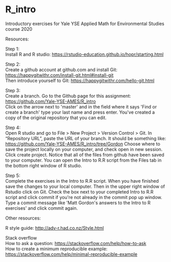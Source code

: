 # R_intro

Introductory exercises for Yale YSE Applied Math for Environmental Studies course 2020

Resources:

Step 1:\
Install R and R studio:
https://rstudio-education.github.io/hopr/starting.html

Step 2:\
Create a github account at github.com and install Git: https://happygitwithr.com/install-git.html#install-git \
Then introduce yourself to Git: https://happygitwithr.com/hello-git.html

Step 3:\
Create a branch. Go to the Github page for this assignment: https://github.com/Yale-YSE-AMES/R_intro \
Click on the arrow next to 'master' and in the field where it says 'Find or create a branch' type your last name and press enter. You've created a copy of the original repository that you can edit. 

Step 4:\
Open R studio and go to File > New Project > Version Control > Git. In “Repository URL”, paste the URL of your branch. It should be something like: https://github.com/Yale-YSE-AMES/R_intro/tree/Gordon
Choose where to save the project locally on your computer, and check open in new session. Click create project.
Notice that all of the files from github have been saved to your computer. You can open the Intro to R.R script from the Files tab in the bottom right window of R studio.

Step 5:\
Complete the exercises in the Intro to R.R script. When you have finished save the changes to your local computer. Then in the upper right window of Rstudio click on Git. Check the box next to your completed Intro to R.R script and click commit if you're not already in the commit pop up window. Type a commit message like 'Matt Gordon's answers to the Intro to R exercises' and click commit again.

Other resources:

R style guide:
http://adv-r.had.co.nz/Style.html

Stack overflow\
How to ask a question:
https://stackoverflow.com/help/how-to-ask \
How to create a minimum reproducible example:
https://stackoverflow.com/help/minimal-reproducible-example
